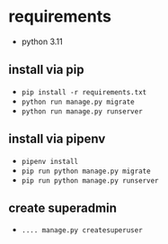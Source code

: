 # requirements
- python 3.11

## install via pip
- `pip install -r requirements.txt`
- `python run manage.py migrate`
- `python run manage.py runserver`

## install via pipenv
- `pipenv install`
- `pip run python manage.py migrate`
- `pip run python manage.py runserver`

## create superadmin
- `.... manage.py createsuperuser`